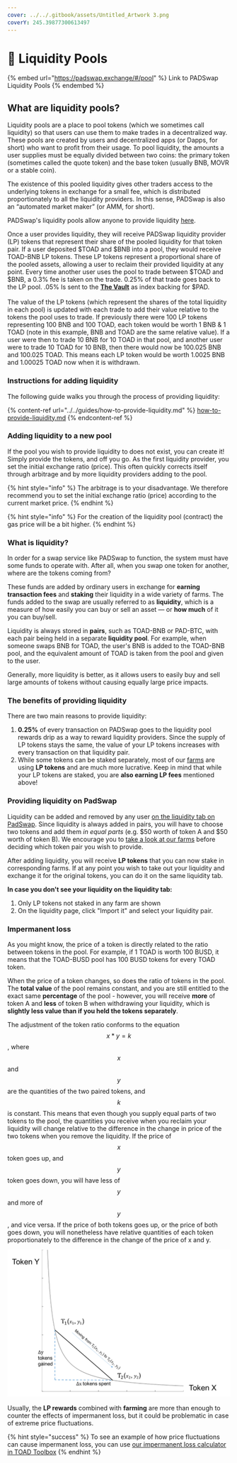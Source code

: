 ```yaml
---
cover: ../../.gitbook/assets/Untitled_Artwork 3.png
coverY: 245.39877300613497
---
```


# 🌊 Liquidity Pools

{% embed url="https://padswap.exchange/#/pool" %}
Link to PADSwap Liquidity Pools
{% endembed %}

## What are liquidity pools?

Liquidity pools are a place to pool tokens (which we sometimes call liquidity) so that users can use them to make trades in a decentralized way. These pools are created by users and decentralized apps (or Dapps, for short) who want to profit from their usage. To pool liquidity, the amounts a user supplies must be equally divided between two coins: the primary token (sometimes called the quote token) and the base token (usually BNB, MOVR or a stable coin).

The existence of this pooled liquidity gives other traders access to the underlying tokens in exchange for a small fee, which is distributed proportionately to all the liquidity providers. In this sense, PADSwap is also an “automated market maker” (or AMM, for short).

PADSwap's liquidity pools allow anyone to provide liquidity [here](https://padswap.exchange/#/pool).

Once a user provides liquidity, they will receive PADSwap liquidity provider (LP) tokens that represent their share of the pooled liquidity for that token pair. If a user deposited $TOAD and $BNB into a pool, they would receive TOAD-BNB LP tokens. These LP tokens represent a proportional share of the pooled assets, allowing a user to reclaim their provided liquidity at any point. Every time another user uses the pool to trade between $TOAD and $BNB, a 0.3% fee is taken on the trade. 0.25% of that trade goes back to the LP pool. .05% Is sent to the [**The Vault**](https://dapps.padswap.exchange/vault) as index backing for $PAD.\
\
The value of the LP tokens (which represent the shares of the total liquidity in each pool) is updated with each trade to add their value relative to the tokens the pool uses to trade. If previously there were 100 LP tokens representing 100 BNB and 100 TOAD, each token would be worth 1 BNB & 1 TOAD (note in this example, BNB and TOAD are the same relative value). If a user were then to trade 10 BNB for 10 TOAD in that pool, and another user were to trade 10 TOAD for 10 BNB, then there would now be 100.025 BNB and 100.025 TOAD. This means each LP token would be worth 1.0025 BNB and 1.00025 TOAD now when it is withdrawn.

### Instructions for adding liquidity

The following guide walks you through the process of providing liquidity:

{% content-ref url="../../guides/how-to-provide-liquidity.md" %}
[how-to-provide-liquidity.md](../../guides/how-to-provide-liquidity.md)
{% endcontent-ref %}

### Adding liquidity to a new pool

If the pool you wish to provide liquidity to does not exist, you can create it! Simply provide the tokens, and off you go. As the first liquidity provider, you set the initial exchange ratio (price). This often quickly corrects itself through arbitrage and by more liquidity providers adding to the pool.

{% hint style="info" %}
The arbitrage is to your disadvantage. We therefore recommend you to set the initial exchange ratio (price) according to the current market price.
{% endhint %}

{% hint style="info" %}
For the creation of the liquidity pool (contract) the gas price will be a bit higher.
{% endhint %}

### What is liquidity?

In order for a swap service like PADSwap to function, the system must have some funds to operate with. After all, when you swap one token for another, where are the tokens coming from?

These funds are added by ordinary users in exchange for **earning transaction fees** and **staking** their liquidity in a wide variety of farms. The funds added to the swap are usually referred to as **liquidity**, which is a measure of how easily you can buy or sell an asset — or **how much** of it you can buy/sell.

Liquidity is always stored in **pairs**, such as TOAD-BNB or PAD-BTC, with each pair being held in a separate **liquidity pool**. For example, when someone swaps BNB for TOAD, the user's BNB is added to the TOAD-BNB pool, and the equivalent amount of TOAD is taken from the pool and given to the user.

Generally, more liquidity is better, as it allows users to easily buy and sell large amounts of tokens without causing equally large price impacts.

### The benefits of providing liquidity

There are two main reasons to provide liquidity:

1. **0.25%** of every transaction on PADSwap goes to the liquidity pool rewards drip as a way to reward liquidity providers. Since the supply of LP tokens stays the same, the value of your LP tokens increases with every transaction on that liquidity pair.
2. While some tokens can be staked separately, most of our [farms](https://dapps.padswap.exchange) are using **LP tokens** and are much more lucrative. Keep in mind that while your LP tokens are staked, you are **also earning LP fees** mentioned above!

### Providing liquidity on PadSwap

Liquidity can be added and removed by any user [on the liquidity tab on PadSwap](https://padswap.exchange/#/pool). Since liquidity is always added in pairs, you will have to choose two tokens and add them _in equal parts_ (e.g. $50 worth of token A and $50 worth of token B). We encourage you to [take a look at our farms](https://dapps.padswap.exchange) before deciding which token pair you wish to provide.

After adding liquidity, you will receive **LP tokens** that you can now stake in corresponding farms. If at any point you wish to take out your liquidity and exchange it for the original tokens, you can do it on the same liquidity tab.

**In case you don't see your liquidity on the liquidity tab:**

1. Only LP tokens not staked in any farm are shown
2. On the liquidity page, click "Import it" and select your liquidity pair.

### Impermanent loss

As you might know, the price of a token is directly related to the ratio between tokens in the pool. For example, if 1 TOAD is worth 100 BUSD, it means that the TOAD-BUSD pool has 100 BUSD tokens for every TOAD token.

When the price of a token changes, so does the ratio of tokens in the pool. The **total value** of the pool remains constant, and you are still entitled to the exact same **percentage** of the pool - however, you will receive **more** of token A and **less** of token B when withdrawing your liquidity, which is **slightly less value than if you held the tokens separately**.

The adjustment of the token ratio conforms to the equation $$x * y = k$$, where $$x$$ and $$y$$ are the quantities of the two paired tokens, and $$k$$ is constant. This means that even though you supply equal parts of two tokens to the pool, the quantities you receive when you reclaim your liquidity will change relative to the difference in the change in price of the two tokens when you remove the liquidity. If the price of $$x$$ token goes up, and $$y$$ token goes down, you will have less of $$y$$ and more of $$y$$, and vice versa. If the price of both tokens goes up, or the price of both goes down, you will nonetheless have relative quantities of each token proportionately to the difference in the change of the price of x and y.

![Ratio adjustment between two tokens in a pool due to price changes](<../../.gitbook/assets/amm graph.png>)

Usually, the **LP rewards** combined with **farming** are more than enough to counter the effects of impermanent loss, but it could be problematic in case of extreme price fluctuations.

{% hint style="success" %}
To see an example of how price fluctuations can cause impermanent loss, you can use [our impermanent loss calculator in TOAD Toolbox](https://toad.academy/toolbox/)
{% endhint %}
